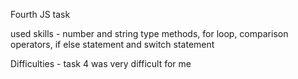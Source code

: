 Fourth JS task

used skills - number and string type methods, for loop, comparison operators, if else statement and switch statement

Difficulties - task 4 was very difficult for me
